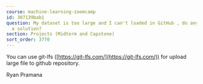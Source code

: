 ```yaml
---
course: machine-learning-zoomcamp
id: 307139bab1
question: My dataset is too large and I can't loaded in GitHub , do anyone knows about
  a solution?
section: Projects (Midterm and Capstone)
sort_order: 3770
---
```


You can use git-lfs ([https://git-lfs.com/](https://git-lfs.com/)) for upload large file to github repository.

Ryan Pramana

